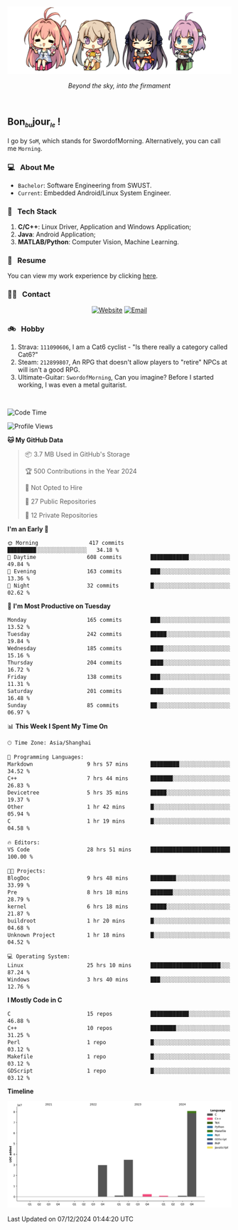 <img src="./pic/Aokana.png">
<p align="center"><em>Beyond the sky, into the firmament</em></p>

<br/>

## Bon<sub><em><font size=2>bu</font></em></sub>jour<sub><em><font size=2>le</font></em></sub> !

I go by `SoM`, which stands for SwordofMorning. Alternatively, you can call me `Morning`.

### 💻 &nbsp; About Me

- `Bachelor`: Software Engineering from SWUST.
- `Current`: Embedded Android/Linux System Engineer.

### 🔧 &nbsp; Tech Stack

1. **C/C++**: Linux Driver, Application and Windows Application;
2. **Java**: Android Application;
3. **MATLAB/Python**: Computer Vision, Machine Learning.

### 📝 &nbsp; Resume

You can view my work experience by clicking <a href="https://swordofmorning.com/index.php/contact/">here</a>.

### 🤝🏻 &nbsp; Contact

<p align="center">
<a href="https://swordofmorning.com/"><img alt="Website" src="https://img.shields.io/badge/Website-swordofmorning.com-blue?style=flat-square&logo=google-chrome"></a>
<a href="mailto:master@xiaojintao.email
"><img alt="Email" src="https://img.shields.io/badge/Email-master@xiaojintao.email-blue?style=flat-square&logo=gmail"></a>
</p>

### 🚲 &nbsp; Hobby

1. Strava: `111090606`, I am a Cat6 cyclist - "Is there really a category called Cat6?"
2. Steam: `212899807`, An RPG that doesn't allow players to "retire" NPCs at will isn't a good RPG.
3. Ultimate-Guitar: `SwordofMorning`, Can you imagine? Before I started working, I was even a metal guitarist.

<br/>

<!--START_SECTION:waka-->
![Code Time](http://img.shields.io/badge/Code%20Time-432%20hrs%2015%20mins-blue)

![Profile Views](http://img.shields.io/badge/Profile%20Views-0-blue)

**🐱 My GitHub Data** 

> 📦 3.7 MB Used in GitHub's Storage 
 > 
> 🏆 500 Contributions in the Year 2024
 > 
> 🚫 Not Opted to Hire
 > 
> 📜 27 Public Repositories 
 > 
> 🔑 12 Private Repositories 
 > 
**I'm an Early 🐤** 

```text
🌞 Morning                417 commits         █████████░░░░░░░░░░░░░░░░   34.18 % 
🌆 Daytime                608 commits         ████████████░░░░░░░░░░░░░   49.84 % 
🌃 Evening                163 commits         ███░░░░░░░░░░░░░░░░░░░░░░   13.36 % 
🌙 Night                  32 commits          █░░░░░░░░░░░░░░░░░░░░░░░░   02.62 % 
```
📅 **I'm Most Productive on Tuesday** 

```text
Monday                   165 commits         ███░░░░░░░░░░░░░░░░░░░░░░   13.52 % 
Tuesday                  242 commits         █████░░░░░░░░░░░░░░░░░░░░   19.84 % 
Wednesday                185 commits         ████░░░░░░░░░░░░░░░░░░░░░   15.16 % 
Thursday                 204 commits         ████░░░░░░░░░░░░░░░░░░░░░   16.72 % 
Friday                   138 commits         ███░░░░░░░░░░░░░░░░░░░░░░   11.31 % 
Saturday                 201 commits         ████░░░░░░░░░░░░░░░░░░░░░   16.48 % 
Sunday                   85 commits          ██░░░░░░░░░░░░░░░░░░░░░░░   06.97 % 
```


📊 **This Week I Spent My Time On** 

```text
🕑︎ Time Zone: Asia/Shanghai

💬 Programming Languages: 
Markdown                 9 hrs 57 mins       █████████░░░░░░░░░░░░░░░░   34.52 % 
C++                      7 hrs 44 mins       ███████░░░░░░░░░░░░░░░░░░   26.83 % 
Devicetree               5 hrs 35 mins       █████░░░░░░░░░░░░░░░░░░░░   19.37 % 
Other                    1 hr 42 mins        █░░░░░░░░░░░░░░░░░░░░░░░░   05.94 % 
C                        1 hr 19 mins        █░░░░░░░░░░░░░░░░░░░░░░░░   04.58 % 

🔥 Editors: 
VS Code                  28 hrs 51 mins      █████████████████████████   100.00 % 

🐱‍💻 Projects: 
BlogDoc                  9 hrs 48 mins       ████████░░░░░░░░░░░░░░░░░   33.99 % 
Pre                      8 hrs 18 mins       ███████░░░░░░░░░░░░░░░░░░   28.79 % 
kernel                   6 hrs 18 mins       █████░░░░░░░░░░░░░░░░░░░░   21.87 % 
buildroot                1 hr 20 mins        █░░░░░░░░░░░░░░░░░░░░░░░░   04.68 % 
Unknown Project          1 hr 18 mins        █░░░░░░░░░░░░░░░░░░░░░░░░   04.52 % 

💻 Operating System: 
Linux                    25 hrs 10 mins      ██████████████████████░░░   87.24 % 
Windows                  3 hrs 40 mins       ███░░░░░░░░░░░░░░░░░░░░░░   12.76 % 
```

**I Mostly Code in C** 

```text
C                        15 repos            ████████████░░░░░░░░░░░░░   46.88 % 
C++                      10 repos            ████████░░░░░░░░░░░░░░░░░   31.25 % 
Perl                     1 repo              █░░░░░░░░░░░░░░░░░░░░░░░░   03.12 % 
Makefile                 1 repo              █░░░░░░░░░░░░░░░░░░░░░░░░   03.12 % 
GDScript                 1 repo              █░░░░░░░░░░░░░░░░░░░░░░░░   03.12 % 
```



**Timeline**

![Lines of Code chart](https://raw.githubusercontent.com/SwordofMorning/SwordofMorning/main/assets/bar_graph.png)


 Last Updated on 07/12/2024 01:44:20 UTC
<!--END_SECTION:waka-->
